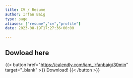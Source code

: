 ```yaml
---
title: CV / Resume
author: Irfan Baig
type: page
aliases: ["resume","cv","profile"]
date: 2023-08-19T17:27:36+00:00

---
```

## Dowload here

{{< button href="https://calendly.com/iam_irfanbaig/30min" target="_blank" >}}
Download!
{{< /button >}}